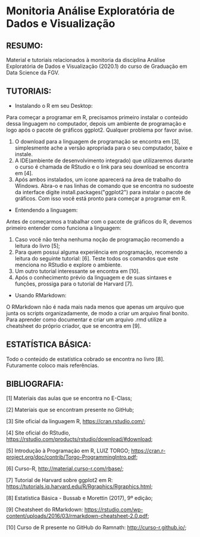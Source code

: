 # Monitoria Análise Exploratória de Dados e Visualização

## RESUMO:

Material e tutoriais relacionados à monitoria da disciplina Análise Exploratória de Dados e Visualização (2020.1) do curso de Graduação em Data Science da FGV.

## TUTORIAIS:

- Instalando o R em seu Desktop:

Para começar a programar em R, precisamos primeiro instalar o conteúdo dessa linguagem no computador, depois um ambiente de programação e logo após o pacote de gráficos ggplot2. Qualquer problema por favor avise.

1. O download para a linguagem de programação se encontra em [3], simplesmente ache a versão apropriada para o seu computador, baixe e instale.
2. A IDE(ambiente de desenvolvimento integrado) que utilizaremos durante o curso é chamada de RStudio e o link para seu download se encontra em [4].
3. Após ambos instalados, um ícone aparecerá na área de trabalho do Windows. Abra-o e nas linhas de comando que se encontra no sudoeste da interface digite install.packages("ggplot2") para instalar o pacote de gráficos. Com isso você está pronto para começar a programar em R.

- Entendendo a linguagem:

Antes de começarmos a trabalhar com o pacote de gráficos do R, devemos primeiro entender como funciona a linguagem:

1. Caso você não tenha nenhuma noção de programação recomendo a leitura do livro [5];
2. Para quem possui alguma experiência em programação, recomendo a leitura do seguinte tutorial: [6]. Teste todos os comandos que este menciona no RStudio e explore o ambiente. 
3. Um outro tutorial interessante se encontra em [10].
4. Após o conhecimento prévio da linguagem e de suas sintaxes e funções, prossiga para o tutorial de Harvard [7].

- Usando RMarkdown:

O RMarkdown não é nada mais nada menos que apenas um arquivo que junta os scripts organizadamente, de modo a criar um arquivo final bonito. Para aprender como documentar e criar um arquivo .rmd utilize a cheatsheet do próprio criador, que se encontra em [9].

## ESTATÍSTICA BÁSICA:

Todo o conteúdo de estatística cobrado se encontra no livro [8]. Futuramente coloco mais referências.

## BIBLIOGRAFIA:

[1] Materiais das aulas que se encontra no E-Class; 

[2] Materiais que se encontram presente no GitHub;

[3] Site oficial da linguagem R, https://cran.rstudio.com/;

[4] Site oficial do RStudio, https://rstudio.com/products/rstudio/download/#download;

[5] Introdução à Programação em R, LUIZ TORGO; https://cran.r-project.org/doc/contrib/Torgo-ProgrammingIntro.pdf;

[6] Curso-R, http://material.curso-r.com/rbase/;

[7] Tutorial de Harvard sobre ggplot2 em R: https://tutorials.iq.harvard.edu/R/Rgraphics/Rgraphics.html;

[8] Estatística Básica - Bussab e Morettin (2017), 9º edição;

[9] Cheatsheet do RMarkdown: https://rstudio.com/wp-content/uploads/2016/03/rmarkdown-cheatsheet-2.0.pdf;

[10] Curso de R presente no GitHub do Ramnath: http://curso-r.github.io/;
